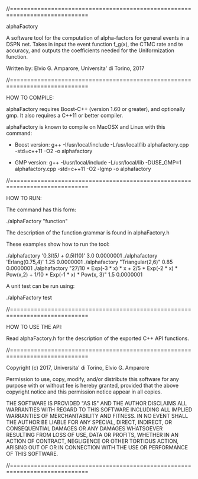
//=============================================================================

  alphaFactory

A software tool for the computation of alpha-factors for general 
events in a DSPN net. Takes in input the event function f_g(x),
the CTMC rate and te accuracy, and outputs the coefficients needed
for the Uniformization function.

Written by: Elvio G. Amparore, Universita' di Torino, 2017

//=============================================================================

HOW TO COMPILE:

alphaFactory requires Boost-C++ (version 1.60 or greater), and optionally gmp.
It also requires a C++11 or better compiler.

alphaFactory is known to compile on MacOSX and Linux with this command:

 * Boost version:
   g++ -I/usr/local/include -L/usr/local/lib alphafactory.cpp  -std=c++11 -O2 -o alphafactory

 * GMP version:
   g++ -I/usr/local/include -L/usr/local/lib -DUSE_GMP=1 alphafactory.cpp  -std=c++11 -O2 -lgmp -o alphafactory



//=============================================================================

HOW TO RUN:

The command has this form:

./alphaFactory  "function"  <CTMC rate>  <accuracy>

The description of the function grammar is found in alphaFactory.h

These examples show how to run the tool:

./alphafactory '0.3*I(5) + 0.5*I(10)' 3.0 0.0000001
./alphafactory 'Erlang(0.75,4)' 1.25 0.0000001
./alphafactory "Triangular(2,6)" 0.85  0.0000001
./alphafactory "27/10 * Exp(-3 * x) * x + 2/5 * Exp(-2 * x) * Pow(x,2) + 1/10 * Exp(-1 * x) * Pow(x, 3)" 1.5 0.0000001

A unit test can be run using:

./alphaFactory test



//=============================================================================

HOW TO USE THE API:

Read alphaFactory.h for the description of the exported C++ API functions.

//=============================================================================

Copyright (c) 2017, Universita' di Torino, Elvio G. Amparore <amparore at di.unito.it>

Permission to use, copy, modify, and/or distribute this software for any
purpose with or without fee is hereby granted, provided that the above
copyright notice and this permission notice appear in all copies.

THE SOFTWARE IS PROVIDED "AS IS" AND THE AUTHOR DISCLAIMS ALL WARRANTIES
WITH REGARD TO THIS SOFTWARE INCLUDING ALL IMPLIED WARRANTIES OF
MERCHANTABILITY AND FITNESS. IN NO EVENT SHALL THE AUTHOR BE LIABLE FOR
ANY SPECIAL, DIRECT, INDIRECT, OR CONSEQUENTIAL DAMAGES OR ANY DAMAGES
WHATSOEVER RESULTING FROM LOSS OF USE, DATA OR PROFITS, WHETHER IN AN
ACTION OF CONTRACT, NEGLIGENCE OR OTHER TORTIOUS ACTION, ARISING OUT OF
OR IN CONNECTION WITH THE USE OR PERFORMANCE OF THIS SOFTWARE.

//=============================================================================

